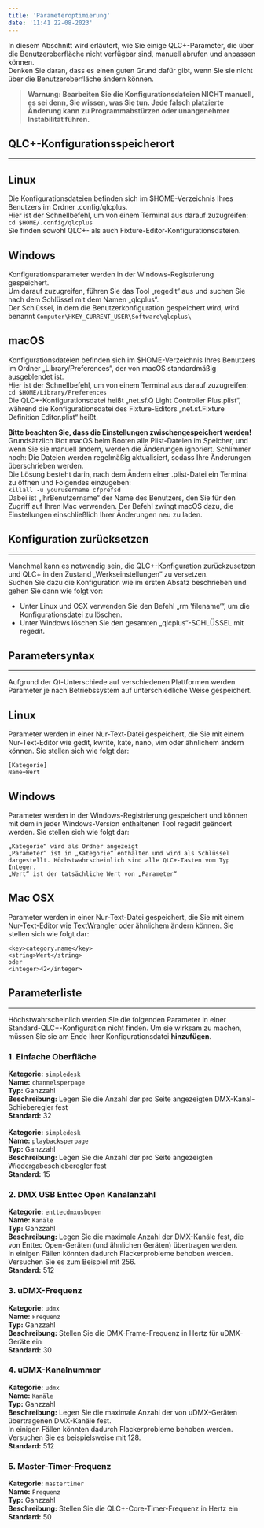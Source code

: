 ```yaml
---
title: 'Parameteroptimierung'
date: '11:41 22-08-2023'
---
```


In diesem Abschnitt wird erläutert, wie Sie einige QLC+-Parameter, die über die Benutzeroberfläche nicht verfügbar sind, manuell abrufen und anpassen können.  
Denken Sie daran, dass es einen guten Grund dafür gibt, wenn Sie sie nicht über die Benutzeroberfläche ändern können.

> **Warnung: Bearbeiten Sie die Konfigurationsdateien NICHT manuell, es sei denn, Sie wissen, was Sie tun. Jede falsch platzierte Änderung kann zu Programmabstürzen oder unangenehmer Instabilität führen.**


## QLC+-Konfigurationsspeicherort
<hr>

Linux
-----

Die Konfigurationsdateien befinden sich im $HOME-Verzeichnis Ihres Benutzers im Ordner .config/qlcplus.  
Hier ist der Schnellbefehl, um von einem Terminal aus darauf zuzugreifen:  
`cd $HOME/.config/qlcplus`  
Sie finden sowohl QLC+- als auch Fixture-Editor-Konfigurationsdateien.

Windows
-------

Konfigurationsparameter werden in der Windows-Registrierung gespeichert.  
Um darauf zuzugreifen, führen Sie das Tool „regedit“ aus und suchen Sie nach dem Schlüssel mit dem Namen „qlcplus“.  
Der Schlüssel, in dem die Benutzerkonfiguration gespeichert wird, wird benannt
`Computer\HKEY_CURRENT_USER\Software\qlcplus\`

macOS
-------

Konfigurationsdateien befinden sich im $HOME-Verzeichnis Ihres Benutzers im Ordner „Library/Preferences“, der von macOS standardmäßig ausgeblendet ist.  
Hier ist der Schnellbefehl, um von einem Terminal aus darauf zuzugreifen:  
`cd $HOME/Library/Preferences`  
Die QLC+-Konfigurationsdatei heißt „net.sf.Q Light Controller Plus.plist“, während die Konfigurationsdatei des Fixture-Editors „net.sf.Fixture Definition Editor.plist“ heißt.  

**Bitte beachten Sie, dass die Einstellungen zwischengespeichert werden!**  
Grundsätzlich lädt macOS beim Booten alle Plist-Dateien im Speicher, und wenn Sie sie manuell ändern, werden die Änderungen ignoriert. Schlimmer noch: Die Dateien werden regelmäßig aktualisiert, sodass Ihre Änderungen überschrieben werden.  
Die Lösung besteht darin, nach dem Ändern einer .plist-Datei ein Terminal zu öffnen und Folgendes einzugeben:  
`killall -u yourusername cfprefsd`  
Dabei ist „IhrBenutzername“ der Name des Benutzers, den Sie für den Zugriff auf Ihren Mac verwenden. Der Befehl zwingt macOS dazu, die Einstellungen einschließlich Ihrer Änderungen neu zu laden.

## Konfiguration zurücksetzen
<hr>

Manchmal kann es notwendig sein, die QLC+-Konfiguration zurückzusetzen und QLC+ in den Zustand „Werkseinstellungen“ zu versetzen.  
Suchen Sie dazu die Konfiguration wie im ersten Absatz beschrieben und gehen Sie dann wie folgt vor:

* Unter Linux und OSX verwenden Sie den Befehl „rm 'filename‘“, um die Konfigurationsdatei zu löschen.
* Unter Windows löschen Sie den gesamten „qlcplus“-SCHLÜSSEL mit regedit.

## Parametersyntax
<hr>

Aufgrund der Qt-Unterschiede auf verschiedenen Plattformen werden Parameter je nach Betriebssystem auf unterschiedliche Weise gespeichert.

Linux
-----

Parameter werden in einer Nur-Text-Datei gespeichert, die Sie mit einem Nur-Text-Editor wie gedit, kwrite, kate, nano, vim oder ähnlichem ändern können. Sie stellen sich wie folgt dar:

    [Kategorie]
    Name=Wert

Windows
-------

Parameter werden in der Windows-Registrierung gespeichert und können mit dem in jeder Windows-Version enthaltenen Tool regedit geändert werden. Sie stellen sich wie folgt dar:

    „Kategorie“ wird als Ordner angezeigt
    „Parameter“ ist in „Kategorie“ enthalten und wird als Schlüssel dargestellt. Höchstwahrscheinlich sind alle QLC+-Tasten vom Typ Integer.
    „Wert“ ist der tatsächliche Wert von „Parameter“

Mac OSX
-------

Parameter werden in einer Nur-Text-Datei gespeichert, die Sie mit einem Nur-Text-Editor wie [TextWrangler](https://www.barebones.com/products/textwrangler/) oder ähnlichem ändern können. Sie stellen sich wie folgt dar:

    <key>category.name</key>
    <string>Wert</string>
    oder
    <integer>42</integer>

## Parameterliste
<hr>

Höchstwahrscheinlich werden Sie die folgenden Parameter in einer Standard-QLC+-Konfiguration nicht finden. Um sie wirksam zu machen, müssen Sie sie am Ende Ihrer Konfigurationsdatei **hinzufügen**.

### 1. Einfache Oberfläche

**Kategorie:** `simpledesk`<br>
**Name:** `channelsperpage`<br>
**Typ:** Ganzzahl<br>
**Beschreibung:** Legen Sie die Anzahl der pro Seite angezeigten DMX-Kanal-Schieberegler fest<br>
**Standard:** 32<br>
<br>
**Kategorie:** `simpledesk`<br>
**Name:** `playbacksperpage`<br>
**Typ:** Ganzzahl<br>
**Beschreibung:** Legen Sie die Anzahl der pro Seite angezeigten Wiedergabeschieberegler fest<br>
**Standard:** 15<br>

### 2. DMX USB Enttec Open Kanalanzahl

**Kategorie:** `enttecdmxusbopen`<br>
**Name:** `Kanäle`<br>
**Typ:** Ganzzahl<br>
**Beschreibung:** Legen Sie die maximale Anzahl der DMX-Kanäle fest, die von Enttec Open-Geräten (und ähnlichen Geräten) übertragen werden.<br>
In einigen Fällen könnten dadurch Flackerprobleme behoben werden. Versuchen Sie es zum Beispiel mit 256.<br>
**Standard:** 512<br>

### 3. uDMX-Frequenz

**Kategorie:** `udmx`<br>
**Name:** `Frequenz`<br>
**Typ:** Ganzzahl<br>
**Beschreibung:** Stellen Sie die DMX-Frame-Frequenz in Hertz für uDMX-Geräte ein<br>
**Standard:** 30<br>

### 4. uDMX-Kanalnummer

**Kategorie:** `udmx`<br>
**Name:** `Kanäle`<br>
**Typ:** Ganzzahl<br>
**Beschreibung:** Legen Sie die maximale Anzahl der von uDMX-Geräten übertragenen DMX-Kanäle fest.<br>
In einigen Fällen könnten dadurch Flackerprobleme behoben werden. Versuchen Sie es beispielsweise mit 128.<br>
**Standard:** 512<br>

### 5. Master-Timer-Frequenz

**Kategorie:** `mastertimer`<br>
**Name:** `Frequenz`<br>
**Typ:** Ganzzahl<br>
**Beschreibung:** Stellen Sie die QLC+-Core-Timer-Frequenz in Hertz ein<br>
**Standard:** 50<br>